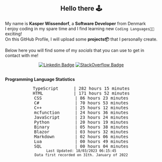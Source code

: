 ## <p align="center">Hello there 🕹️</p>

My name is **Kasper Wissendorf**, a **Software Developer** from Denmark<br/>
I enjoy coding in my spare time and I find learning new `Coding Languages👨‍💻` exciting!<br/>
On this GitHub Profile, I will upload some **projects📦** that I personally create.

Below here you will find some of my *socials* that you can use to get in contact with me! 

<div align="center">
  
[![Linkedin Badge](https://img.shields.io/badge/-LinkedIn-blue?style=flat-square&logo=Linkedin&logoColor=white)](https://www.linkedin.com/in/kasper-wissendorf-7279011b6/)
[![StackOverflow Badge](https://img.shields.io/badge/-Stack%20Overflow-FE7A16?style=flat-square&logo=Stack-Overflow&logoColor=white)](https://stackoverflow.com/users/18100435/kasper-wissendorf)
</div>

<br>
<strong>Programming Language Statistics</strong>
<br>
<div align="center">
<pre>
TypeScript      | 282 hours 15 minutes
HTML            | 171 hours 52 minutes
CSS             | 86 hours 23 minutes
C#              | 70 hours 53 minutes
C++             | 25 hours 12 minutes
mcfunction      | 24 hours 36 minutes
JavaScript      | 23 hours 24 minutes
Python          | 20 hours 19 minutes
Binary          | 05 hours 38 minutes
Blazor          | 03 hours 32 minutes
Markdown        | 02 hours 06 minutes
Lua             | 00 hours 49 minutes
SQL             | 00 hours 04 minutes
<sub>Last Updated: 18/03/2023 06:15:45</sub>
<sub>Data first recorded on 31th. January of 2022</sub>
</pre>
</div>

